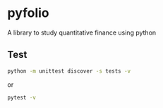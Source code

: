 # pyfolio

A library to study quantitative finance using python


## Test 
```bash
python -m unittest discover -s tests -v
```
or 
```bash
pytest -v
```